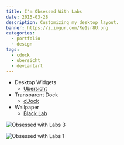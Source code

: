 ```yaml
---
title: I'm Obsessed With Labs
date: 2015-03-28
description: Customizing my desktop layout.
banner: https://i.imgur.com/Re1sr8U.png
categories:
  - portfolio
  - design
tags:
  - cdock
  - ubersicht
  - deviantart
---
```


* Desktop Widgets
  * [Ubersicht](//tracesof.net/uebersicht-widgets/)
* Transparent Dock
  * [cDock](//sourceforge.net/projects/cdock/)
* Wallpaper
  * [Black Lab](//www.surftin.com/images/black-labrador-dog_352390.jpg)

![Obsessed with Labs 3](https://i.imgur.com/GfFWEib.png)

![Obsessed with Labs 1](https://i.imgur.com/ngYvvFf.png)

